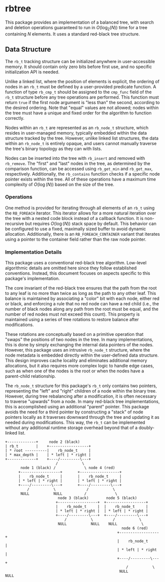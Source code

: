 # rbtree

This package provides an implementation of a balanced tree, with search and
deletion operations guaranteed to run in $O(\log_2(N))$ time for a tree
containing $N$ elements. It uses a standard red-black tree structure.

## Data Structure

The `rb_t` tracking structure can be initialized anywhere in user-accessible
memory. It should contain only zero bits before first use, and no specific
initialization API is needed.

Unlike a linked list, where the position of elements is explicit, the ordering
of nodes in an `rb_t` must be defined by a user-provided predicate function.
A function of type `rb_cmp_t` should be assigned to the `cmp_func` field of the
`rb_t` structure before any tree operations are performed. This function must
return `true` if the first node argument is "less than" the second, according to
the desired ordering. Note that "equal" values are not allowed; nodes within the
tree must have a unique and fixed order for the algorithm to function correctly.

Nodes within an `rb_t` are represented as an `rb_node_t` structure, which
resides  in user-managed memory, typically embedded within the data structure
tracked by the tree. However, unlike linked list structures, the data within an
`rb_node_t` is entirely opaque, and users cannot manually traverse the tree's
binary topology as they can with lists.

Nodes can be inserted into the tree with `rb_insert` and removed with
`rb_remove`. The "first" and "last" nodes in the tree, as determined by the
comparison function, can be accessed using `rb_get_min` and `rb_get_max`,
respectively. Additionally, the `rb_contains` function checks if a specific
node pointer exists within the tree. All of these operations have a maximum time
complexity of $O(\log(N))$ based on the size of the tree.

### Operations

One method is provided for iterating through all elements of an `rb_t` using
the `RB_FOREACH` iterator. This iterator allows for a more natural iteration
over the tree with a nested code block instead of a callback function. It is
non-recursive but requires $O(\log(N))$ stack space by default. This
behavior can be configured to use a fixed, maximally sized buffer to avoid
dynamic allocation. Additionally, there is an `RB_FOREACH_CONTAINER` variant
that iterates using a pointer to the container field rather than the raw node
pointer.

### Implementation Details

This package uses a conventional red-black tree algorithm. Low-level algorithmic
details are omitted here since they follow established conventions. Instead,
this document focuses on aspects specific to this package's implementation.

The core invariant of the red-black tree ensures that the path from the root to
any leaf is no more than twice as long as the path to any other leaf. This
balance is maintained by associating a "color" bit with each node, either red or
black, and enforcing a rule that no red node can have a red child (i.e., the
number of black nodes along any path from the root must be equal, and the number
of red nodes must not exceed this count). This property is maintained using
a series of tree rotations to restore balance after modifications.

These rotations are conceptually based on a primitive operation that "swaps" the
positions of two nodes in the tree. In many implementations, this is done by
simply exchanging the internal data pointers of the nodes. However, this package
uses an intrusive `rb_node_t` structure, where the node metadata is embedded
directly within the user-defined data structure. This design improves cache
locality and eliminates additional memory allocations, but it also requires more
complex logic to handle edge cases, such as when one of the nodes is the root or
when the nodes have a parent-child relationship.

The `rb_node_t` structure for this package's `rb_t` only contains two pointers,
representing the "left" and "right" children of a node within the binary tree.
However, during tree rebalancing after a modification, it is often necessary to
traverse "upwards" from a node. In many red-black tree implementations, this is
accomplished using an additional "parent" pointer. This package avoids the need
for a third pointer by constructing a "stack" of node pointers locally as it
traverses downward through the tree and updating it as needed during
modifications. This way, the `rb_t` can be implemented without any additional
runtime storage overhead beyond that of a doubly-linked list.

```
+-------------+     node 2 (black)
| rb_t        |    +------------------+
| * root ----------|    rb_node_t     |
| * max_depth |    | * left | * right |
+-------------+    +----/---------\---+
                       /           \
       node 1 (black) /             \ node 4 (red)
      +------------------+       +------------------+
      |    rb_node_t     |       |    rb_node_t     |
      | * left | * right |       | * left | * right |
      +----/---------\---+       +----/---------\---+
          /           \              /           \
       NULL           NULL          /             \
                        node 3 (black)        node 5 (black)
                       +------------------+  +------------------+
                       |    rb_node_t     |  |    rb_node_t     |
                       | * left | * right |  | * left | * right |
                       +----/---------\---+  +----/---------\---+
                           /           \         /           \
                        NULL           NULL    NULL           \
                                                     node 6 (red)
                                                   +------------------+
                                                   |    rb_node_t     |
                                                   | * left | * right |
                                                   +----/---------\---+
                                                       /           \
                                                    NULL           NULL
```
